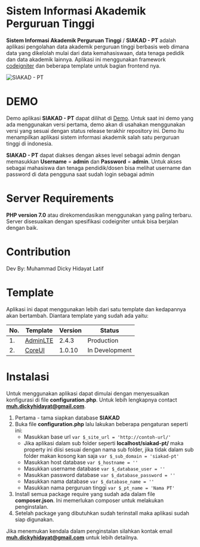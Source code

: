# Sistem Informasi Akademik Perguruan Tinggi

**Sistem Informasi Akademik Perguruan Tinggi** / **SIAKAD - PT** adalah aplikasi pengolahan data akademik perguruan tinggi berbasis web dimana data yang dikelolah mulai dari data kemahasiswaan, data tenaga pedidik dan data akademik lainnya. Aplikasi ini menggunakan framework [codeigniter](https://codeigniter.com) dan beberapa template untuk bagian frontend nya.

![SIAKAD - PT](template/template_assets/adminlte/dist/img/default_set.png)

# DEMO
Demo aplikasi **SIAKAD - PT** dapat dilihat di [Demo](http://web-project-beta.000webhostapp.com/siakad-uncp/). Untuk saat ini demo yang ada menggunakan versi pertama, demo akan di usahakan menggunakan versi yang sesuai dengan status release terakhir repository ini. Demo itu menampilkan aplikasi sistem informasi akademik salah satu perguruan tinggi di indonesia.

**SIAKAD - PT** dapat diakses dengan akses level sebagai admin dengan memasukkan **Username** = **admin** dan **Password** = **admin**. Untuk akses sebagai mahasiswa dan tenaga pendidik/dosen bisa melihat username dan password di data pengguna saat sudah login sebagai admin

# Server Requirements

**PHP version 7.0** atau direkomendasikan menggunakan yang paling terbaru. Server
disesuaikan dengan spesifikasi codeigniter untuk bisa berjalan dengan baik.

# Contribution

Dev By: Muhammad Dicky Hidayat Latif

# Template

Aplikasi ini dapat menggunakan lebih dari satu template dan kedapannya akan bertambah. Diantara template yang sudah ada yaitu:

No. | Template | Version | Status
--- | -------- | ------- | ------
1\. | [AdminLTE](https://github.com/almasaeed2010/AdminLTE) | 2.4.3 | Production
2\. | [CoreUI](https://github.com/mrholek/CoreUI-Free-Bootstrap-Admin-Template) | 1.0.10 | In Development

# Instalasi

Untuk menggunakan aplikasi dapat dimulai dengan menyesuaikan konfigurasi di file **configuration.php**. Untuk lebih lengkapnya contact **muh.dickyhidayat@gmail.com**.
1. Pertama - tama siapkan database **SIAKAD**
2. Buka file **configuration.php** lalu lakukan beberapa pengaturan seperti ini:
    * Masukkan base url ```var $_site_url = 'http://contoh-url/'```
	* Jika aplikasi dalam sub folder seperti **localhost/siakad-pt/** maka property ini diisi sesuai dengan nama sub folder, jika tidak dalam sub folder makan kosong kan saja ```var $_sub_domain = 'siakad-pt'```
    * Masukkan host database ```var $_hostname = ''```
    * Masukkan username database ```var $_database_user = ''```
	* Masukkan password database ```var $_database_password = ''```
	* Masukkan nama database ```var $_database_name = ''```
    * Masukkan nama perguruan tinggi ```var $_pt_name = 'Nama PT'```
3. Install semua package require yang sudah ada dalam file **composer.json**. Ini memerlukan composer untuk melakukan penginstalan.
4. Setelah package yang dibutuhkan sudah terinstall maka aplikasi sudah siap digunakan.

Jika menemukan kendala dalam penginstalan silahkan kontak email **muh.dickyhidayat@gmail.com** untuk lebih detailnya.